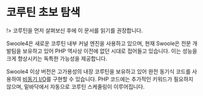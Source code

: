 # 코루틴 초보 탐색

!> 코루틴을 먼저 살펴보신 후에 이 문서를 읽기를 권장합니다.

Swoole4은 새로운 코루틴 내부 커널 엔진을 사용하고 있으며, 현재 Swoole은 전문 개발팀을 보유하고 있어 PHP 역사상 이전에 없던 시대로 접어들고 있습니다. 이는 성능을 크게 향상시키는 독특한 가능성을 제공합니다.

Swoole4 이상 버전은 고가용성의 내장 코루틴을 보유하고 있어 완전 동기식 코드를 사용하여 [비동기 I/O](/learn?id=동기io비동기io)를 구현할 수 있습니다. PHP 코드에는 추가적인 키워드가 필요하지 않으며, 밑바닥에서 자동으로 코루틴 스케줄링이 이루어집니다.
